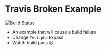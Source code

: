 # Travis Broken Example

[![Build Status](https://travis-ci.org/rena-deane/travis-broken-example.svg?branch=master)](https://travis-ci.org/rena-deane/travis-broken-example)

- An example that will cause a build failure
- Change `Test.php` to pass
- Watch build pass :smile:
